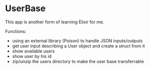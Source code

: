 # UserBase

This app is another form of learning Elixir for me.

Functions:
- using an external library (Poison) to handle JSON inputs/outputs
- get user input describing a User object and create a struct from it
- show available users
- show user by his id
- zip/unzip the users directory to make the user base transferrable
